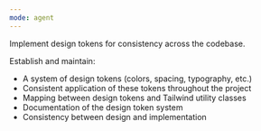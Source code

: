 ```yaml
---
mode: agent
---
```

Implement design tokens for consistency across the codebase.

Establish and maintain:
- A system of design tokens (colors, spacing, typography, etc.)
- Consistent application of these tokens throughout the project
- Mapping between design tokens and Tailwind utility classes
- Documentation of the design token system
- Consistency between design and implementation
